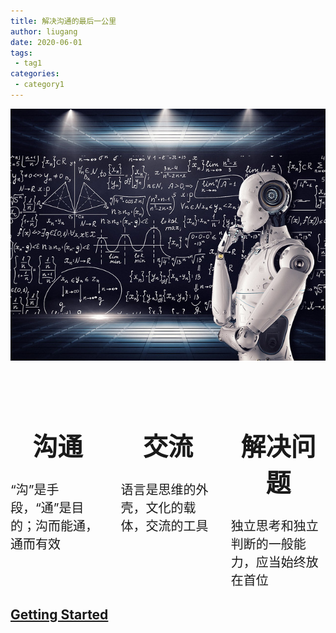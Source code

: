 ```yaml
---
title: 解决沟通的最后一公里
author: liugang
date: 2020-06-01
tags:
 - tag1
categories:
 - category1
---
```


<Boxx  changeTime="5000"/>  

<div class="flex flex-center">
<img src="./assets/images/index/technology.jpg"></img>
</div>


<div class="flex">
<div class="flex-item">
  <h1 class="title ">沟通</h1>
  <div>“沟”是手段，“通”是目的；沟而能通，通而有效</div>
</div>

<div class="flex-item">
  <h1 class="title">交流</h1>
  <div>语言是思维的外壳，文化的载体，交流的工具
</div>
</div>

<div class="flex-item">
  <h1 class="title">解决问题</h1>
  <div>独立思考和独立判断的一般能力，应当始终放在首位
</div>
</div>
</div>


## [Getting Started](/word/d3.html)

<style scoped>
.flex {
  display:flex;
  font-size:20px;
  justify-content: space-between;
}

.flex-center{
  justify-content:center
}

.flex-item{
  margin-top:50px !important;
  width:30%
}

.title{
  text-align:center;
}
</style>
